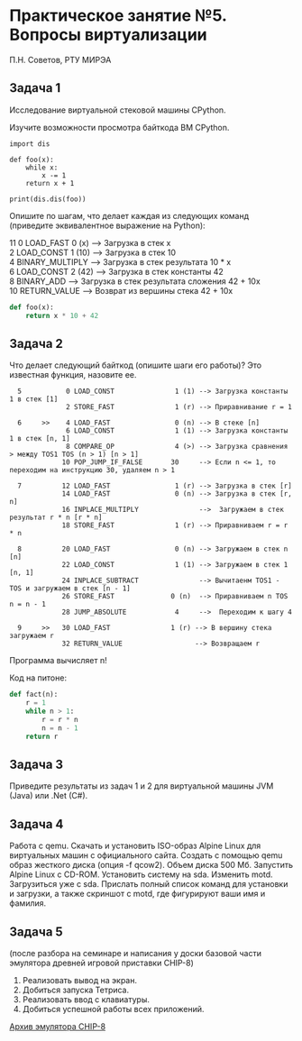 # Практическое занятие №5. Вопросы виртуализации

П.Н. Советов, РТУ МИРЭА

## Задача 1

Исследование виртуальной стековой машины CPython.

Изучите возможности просмотра байткода ВМ CPython.

```
import dis

def foo(x):
    while x:
        x -= 1
    return x + 1

print(dis.dis(foo))
```

Опишите по шагам, что делает каждая из следующих команд (приведите эквивалентное выражение на Python):

 11           0 LOAD_FAST                0 (x)   --> Загрузка в стек x\
              2 LOAD_CONST               1 (10)  --> Загрузка в стек 10\
              4 BINARY_MULTIPLY                  --> Загрузка в стек результата 10 * x\
              6 LOAD_CONST               2 (42)  --> Загрузка в стек константы 42\
              8 BINARY_ADD                       --> Загрузка в стек результата сложения 42 + 10x  
             10 RETURN_VALUE                     --> Возврат из вершины стека 42 + 10x

```python
def foo(x):
    return x * 10 + 42
```


## Задача 2

Что делает следующий байткод (опишите шаги его работы)? Это известная функция, назовите ее.

```
  5           0 LOAD_CONST               1 (1) --> Загрузка константы 1 в стек [1]
              2 STORE_FAST               1 (r) --> Приравнивание r = 1

  6     >>    4 LOAD_FAST                0 (n) --> В стеке [n]
              6 LOAD_CONST               1 (1) --> Загрузка константы 1 в стек [n, 1] 
              8 COMPARE_OP               4 (>) --> Загрузка сравнения > между TOS1 TOS (n > 1) [n > 1]
             10 POP_JUMP_IF_FALSE       30     --> Если n <= 1, то переходим на инструкцию 30, удаляем n > 1 

  7          12 LOAD_FAST                1 (r) --> Загрузка в стек [r]
             14 LOAD_FAST                0 (n) --> Загрузка в стек [r, n]
             16 INPLACE_MULTIPLY               -->  Загружаем в стек результат r * n [r * n]
             18 STORE_FAST               1 (r) --> Приравниваем r = r * n

  8          20 LOAD_FAST                0 (n) --> Загружаем в стек n [n]
             22 LOAD_CONST               1 (1) --> Загружаем в стек 1 [n, 1]
             24 INPLACE_SUBTRACT               --> Вычитаенм TOS1 - TOS и загружаем в стек [n - 1]
             26 STORE_FAST              0 (n)  --> Приравниваем n TOS n = n - 1 
             28 JUMP_ABSOLUTE            4     -->  Переходим к шагу 4

  9     >>   30 LOAD_FAST               1 (r) --> В вершину стека загружаем r 
             32 RETURN_VALUE                  --> Возвращаем r
```

Программа вычисляет n!

Код на питоне:
```python
def fact(n):
    r = 1
    while n > 1:
        r = r * n
        n = n - 1
    return r

```

## Задача 3

Приведите результаты из задач 1 и 2 для виртуальной машины JVM (Java) или .Net (C#).

## Задача 4

Работа с qemu. Скачать и установить ISO-образ Alpine Linux для виртуальных машин с официального сайта.
Создать с помощью qemu образ жесткого диска (опция -f qcow2). Объем диска 500 Мб.
Запустить Alpine Linux с CD-ROM.
Установить систему на sda. Изменить motd.
Загрузиться уже с sda.
Прислать полный список команд для установки и загрузки, а также скриншот с motd, где фигурируют ваши имя и фамилия.

## Задача 5

(после разбора на семинаре и написания у доски базовой части эмулятора древней игровой приставки CHIP-8)

1. Реализовать вывод на экран.
2. Добиться запуска Тетриса.
3. Реализовать ввод с клавиатуры.
4. Добиться успешной работы всех приложений.

[Архив эмулятора CHIP-8](chip.zip)

